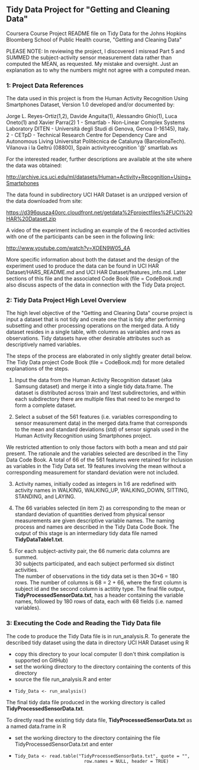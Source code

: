 
## Tidy Data Project for "Getting and Cleaning Data"

Coursera Course Project README file on Tidy Data for the Johns Hopkins Bloomberg School of
Public Health course, "Getting and Cleaning Data"

PLEASE NOTE:  In reviewing the project, I discovered I misread Part 5 and SUMMED the subject-activity sensor measurement data rather than computed the MEAN, as requested.   My mistake and oversight.   Just an explanation as to why the numbers might not agree with a computed mean.  

### 1: Project Data References

The data used in this project is from the Human Activity Recognition Using Smartphones Dataset, 
Version 1.0 developed and/or documented by:

Jorge L. Reyes-Ortiz(1,2), Davide Anguita(1), Alessandro Ghio(1), Luca Oneto(1) and Xavier Parra(2)
1 - Smartlab - Non-Linear Complex Systems Laboratory
DITEN - Università  degli Studi di Genova, Genoa (I-16145), Italy. 
2 - CETpD - Technical Research Centre for Dependency Care and Autonomous Living
Universitat Politècnica de Catalunya (BarcelonaTech). Vilanova i la Geltrú (08800), Spain
activityrecognition '@' smartlab.ws 

For the interested reader, further descriptions are available at the site where the data was obtained:
 
  http://archive.ics.uci.edu/ml/datasets/Human+Activity+Recognition+Using+Smartphones
  
The data found in subdirectory UCI HAR Dataset is an unzipped version of the data downloaded from site:

  https://d396qusza40orc.cloudfront.net/getdata%2Fprojectfiles%2FUCI%20HAR%20Dataset.zip
  
A video of the experiment including an example of the 6 recorded activities with one of the participants
can be seen in the following link: 
  
  http://www.youtube.com/watch?v=XOEN9W05_4A
  
  
More specific information about both the dataset and the design of the experiment used to produce the
data can be found in UCI HAR Dataset/HARS_README.md and UCI HAR Dataset/features_info.md.  Later sections
of this file and the associated Code Book (file = CodeBook.md) also discuss aspects of the data in 
connection with the Tidy Data project.

### 2: Tidy Data Project High Level Overview

The high level objective of the "Getting and Cleaning Data" course project is input a dataset that is 
not tidy and create one that is tidy after performing subsetting and other processing operations on
the merged data.  A tidy dataset resides in a single table, with columns as variables and rows as 
observations. Tidy datasets have other desirable attributes such as descriptively named variables. 


The steps of the process are elaborated in only slightly greater detail below. The Tidy Data project 
Code Book (file = CodeBook.md) for more detailed explanations of the steps.

  1. Input the data from the Human Activity Recognition dataset (aka Samsung dataset) and 
  merge it into a single tidy data.frame.  The dataset is distributed across \train and 
  \test subdirectories, and within each subdirectory there are multiple files that need 
  to be merged to form a complete dataset.  
 
  2. Select a subset of the 561 features (i.e. variables corresponding to sensor measurement data) 
  in the merged data.frame that corresponds to the mean and standard deviations (std) of sensor
  signals used in the Human Activity Recognition using Smartphones project.

  We restricted attention to only those factors with both a mean and std 
  pair present.  The rationale and the variables selected are 
  described in the Tiny Data Code Book.   A total of 66 of the 561 features were 
  retained for inclusion as variables in the Tidy Data set.  19 features involving the mean without
  a corresponding measurement for standard deviation were not included.

  3. Activity names, initially coded as integers in 1:6 are redefined with activity names
  in WALKING, WALKING_UP, WALKING_DOWN, SITTING, STANDING, and LAYING.  
  
  4. The 66 variables selected (in item 2) as corresponding to the mean or standard deviation 
  of quantities derived from physical sensor measurements are given descriptive variable names.
  The naming process and names are described in the Tidy Data Code Book.  The output of this stage
  is an intermediary tidy data file named **TidyDataTable1.txt**.
  
  
  5. For each subject-activity pair, the 66 numeric data columns are summed.  
  30 subjects participated, and each subject performed six distinct activities.   
  The number of observations in the tidy data set is then 30*6 = 180 rows.
  The number of columns is 68 = 2 + 66, where the first column is subject id and 
  the second column is actitity type.   The final file output, **TidyProcessedSensorData.txt**,
  has a header containing the variable names, followed by 180 rows of data, each with 
  68 fields (i.e. named variables).


### 3: Executing the Code and Reading the Tidy Data file

The code to produce the Tidy Data file is in run_analysis.R.  To generate the described tidy dataset 
using the data in directory UCI HAR Dataset using R

  * copy this directory to your local computer (I don't think compilation is supported on GitHub)
  * set the working directory to the directory containing the contents of this directory
  * source the file run_analysis.R and enter 
  *     Tidy_Data <- run_analysis()
  
The final tidy data file produced in the working directory is called **TidyProcessedSensorData.txt**.  
  
To directly read the existing tidy data file,  **TidyProcessedSensorData.txt** as a named data.frame in R

  * set the working directory to the directory containing the file TidyProcessedSensorData.txt and enter
  *     Tidy_Data <- read.table("TidyProcessedSensorData.txt", quote = "", 
                                  row.names = NULL, header = TRUE)
  
  

